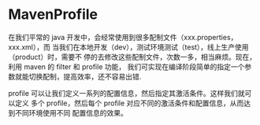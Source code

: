 # MavenProfile
在我们平常的 java 开发中，会经常使用到很多配制文件（xxx.properties，xxx.xml），而
当我们在本地开发（dev），测试环境测试（test），线上生产使用（product）时，需要不
停的去修改这些配制文件，次数一多，相当麻烦。现在，利用 maven 的 filter 和 profile 功能，
我们可实现在编译阶段简单的指定一个参数就能切换配制，提高效率，还不容易出错.

profile 可以让我们定义一系列的配置信息，然后指定其激活条件。这样我们就可以定义
多个 profile，然后每个 profile 对应不同的激活条件和配置信息，从而达到不同环境使用不同
配置信息的效果。
